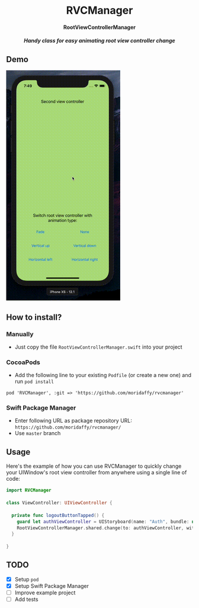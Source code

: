 <h1 align="center">
  <br>
  RVCManager
  <br>
</h1>

<h4 align="center">RootViewControllerManager</h4>
<h5 align="center">Handy class for easy animating root view controller change</h5>

## Demo
![alt tag](https://raw.githubusercontent.com/moridaffy/rvcmanager/master/demovideo.gif)

## How to install?
### Manually
* Just copy the file ```RootViewControllerManager.swift``` into your project

### CocoaPods
* Add the following line to your existing ```Podfile``` (or create a new one) and run ```pod install```
```
pod 'RVCManager', :git => 'https://github.com/moridaffy/rvcmanager'
```

### Swift Package Manager
* Enter following URL as package repository URL: ```https://github.com/moridaffy/rvcmanager/```
* Use `master` branch

## Usage
Here's the example of how you can use RVCManager to quickly change your UIWindow's root view controller from anywhere using a single line of code:

```swift
import RVCManager

class ViewController: UIViewController {

  private func logoutButtonTapped() {
    guard let authViewController = UIStoryboard(name: "Auth", bundle: nil).instantiateInitialViewController() as? AuthViewController else { return }
    RootViewControllerManager.shared.change(to: authViewController, withAnimation: .verticalUp, animationDuration: 0.5)
  }

}
```

## TODO
- [X] Setup ```pod```
- [X] Setup Swift Package Manager
- [ ] Improve example project
- [ ] Add tests
